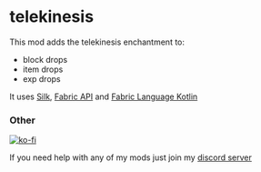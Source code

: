 # telekinesis
This mod adds the telekinesis enchantment to:
- block drops
- item drops
- exp drops

It uses [Silk](https://github.com/silkmc/silk), [Fabric API](https://github.com/fabricmc/fabric) and [Fabric Language Kotlin](https://github.com/fabricmc/fabric-language-kotlin)

### Other
[![ko-fi](https://ko-fi.com/img/githubbutton_sm.svg)](https://ko-fi.com/I3I8F1WX4)

If you need help with any of my mods just join my [discord server](https://nyon.dev/discord)